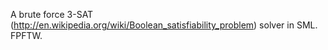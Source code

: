 A brute force 3-SAT (http://en.wikipedia.org/wiki/Boolean_satisfiability_problem) solver in SML. FPFTW.
